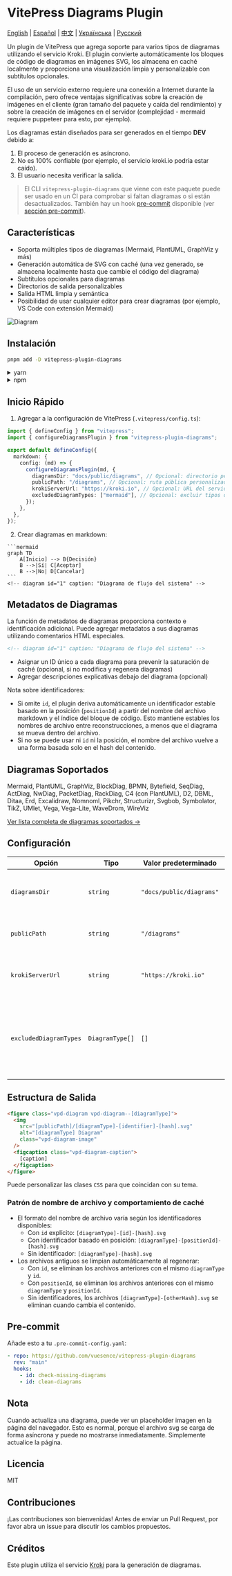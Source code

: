 # VitePress Diagrams Plugin

[English](README.md) | [Español](README.es.md) | [中文](README.zh.md) | [Українська](README.uk.md) | [Русский](README.ru.md)

Un plugin de VitePress que agrega soporte para varios tipos de diagramas utilizando el servicio Kroki. El plugin convierte automáticamente los bloques de código de diagramas en imágenes SVG, los almacena en caché localmente y proporciona una visualización limpia y personalizable con subtítulos opcionales.

El uso de un servicio externo requiere una conexión a Internet durante la compilación, pero ofrece ventajas significativas sobre la creación de imágenes en el cliente (gran tamaño del paquete y caída del rendimiento) y sobre la creación de imágenes en el servidor (complejidad - mermaid requiere puppeteer para esto, por ejemplo).

Los diagramas están diseñados para ser generados en el tiempo __DEV__ debido a:

1. El proceso de generación es asíncrono.
2. No es 100% confiable (por ejemplo, el servicio kroki.io podría estar caído).
3. El usuario necesita verificar la salida.

 > El CLI `vitepress-plugin-diagrams` que viene con este paquete puede ser usado en un CI para comprobar si faltan diagramas o si están desactualizados. También hay un hook [pre-commit](https://pre-commit.com) disponible (ver [sección pre-commit](#pre-commit-usage)).

## Características

- Soporta múltiples tipos de diagramas (Mermaid, PlantUML, GraphViz y más)
- Generación automática de SVG con caché (una vez generado, se almacena localmente hasta que cambie el código del diagrama)
- Subtítulos opcionales para diagramas
- Directorios de salida personalizables
- Salida HTML limpia y semántica
- Posibilidad de usar cualquier editor para crear diagramas (por ejemplo, VS Code con extensión Mermaid)

![Diagram](./diag-1.svg)

## Instalación

```bash
pnpm add -D vitepress-plugin-diagrams
```

<details>
<summary>yarn</summary>

```bash
yarn add -D vitepress-plugin-diagrams
```
</details>

<details>
<summary>npm</summary>

```bash
npm install --save-dev vitepress-plugin-diagrams
```
</details>

## Inicio Rápido

1. Agregar a la configuración de VitePress (`.vitepress/config.ts`):

```ts
import { defineConfig } from "vitepress";
import { configureDiagramsPlugin } from "vitepress-plugin-diagrams";

export default defineConfig({
  markdown: {
    config: (md) => {
      configureDiagramsPlugin(md, {
        diagramsDir: "docs/public/diagrams", // Opcional: directorio personalizado para archivos SVG
        publicPath: "/diagrams", // Opcional: ruta pública personalizada para imágenes
        krokiServerUrl: "https://kroki.io", // Opcional: URL del servidor Kroki
        excludedDiagramTypes: ["mermaid"], // Opcional: excluir tipos de diagramas específicos
      });
    },
  },
});
```

2. Crear diagramas en markdown:

````
```mermaid
graph TD
    A[Inicio] --> B{Decisión}
    B -->|Sí| C[Aceptar]
    B -->|No| D[Cancelar]
```
<!-- diagram id="1" caption: "Diagrama de flujo del sistema" -->
````

## Metadatos de Diagramas

La función de metadatos de diagramas proporciona contexto e identificación adicional. Puede agregar metadatos a sus diagramas utilizando comentarios HTML especiales.

```html
<!-- diagram id="1" caption: "Diagrama de flujo del sistema" -->
```

- Asignar un ID único a cada diagrama para prevenir la saturación de caché (opcional, si no modifica y regenera diagramas)
- Agregar descripciones explicativas debajo del diagrama (opcional)

Nota sobre identificadores:

- Si omite `id`, el plugin deriva automáticamente un identificador estable basado en la posición (`positionId`) a partir del nombre del archivo markdown y el índice del bloque de código. Esto mantiene estables los nombres de archivo entre reconstrucciones, a menos que el diagrama se mueva dentro del archivo.
- Si no se puede usar ni `id` ni la posición, el nombre del archivo vuelve a una forma basada solo en el hash del contenido.

## Diagramas Soportados

Mermaid, PlantUML, GraphViz, BlockDiag, BPMN, Bytefield, SeqDiag, ActDiag, NwDiag, PacketDiag, RackDiag, C4 (con PlantUML), D2, DBML, Ditaa, Erd, Excalidraw, Nomnoml, Pikchr, Structurizr, Svgbob, Symbolator, TikZ, UMlet, Vega, Vega-Lite, WaveDrom, WireViz

[Ver lista completa de diagramas soportados →](https://kroki.io/#support)

## Configuración

| Opción        | Tipo     | Valor predeterminado     | Descripción                                      |
|---------------|----------|--------------------------|--------------------------------------------------|
| `diagramsDir` | `string` | `"docs/public/diagrams"` | Directorio donde se almacenarán los archivos SVG |
| `publicPath`  | `string` | `"/diagrams"`            | Ruta pública para acceder a los archivos         |
| `krokiServerUrl` | `string` | `"https://kroki.io"` | URL del servidor Kroki para generar diagramas |
| `excludedDiagramTypes` | `DiagramType[]` | `[]` | Tipos de diagramas a excluir; estos bloques se renderizan como código normal |

## Estructura de Salida

```html
<figure class="vpd-diagram vpd-diagram--[diagramType]">
  <img 
    src="[publicPath]/[diagramType]-[identifier]-[hash].svg" 
    alt="[diagramType] Diagram" 
    class="vpd-diagram-image"
  />
  <figcaption class="vpd-diagram-caption">
    [caption]
  </figcaption>
</figure>
```

Puede personalizar las clases `CSS` para que coincidan con su tema.

### Patrón de nombre de archivo y comportamiento de caché

- El formato del nombre de archivo varía según los identificadores disponibles:
  - Con `id` explícito: `[diagramType]-[id]-[hash].svg`
  - Con identificador basado en posición: `[diagramType]-[positionId]-[hash].svg`
  - Sin identificador: `[diagramType]-[hash].svg`
- Los archivos antiguos se limpian automáticamente al regenerar:
  - Con `id`, se eliminan los archivos anteriores con el mismo `diagramType` y `id`.
  - Con `positionId`, se eliminan los archivos anteriores con el mismo `diagramType` y `positionId`.
  - Sin identificadores, los archivos `[diagramType]-[otherHash].svg` se eliminan cuando cambia el contenido.

## Pre-commit

Añade esto a tu `.pre-commit-config.yaml`:

```yaml
- repo: https://github.com/vuesence/vitepress-plugin-diagrams
  rev: "main"
  hooks:
    - id: check-missing-diagrams
    - id: clean-diagrams
```

## Nota

Cuando actualiza una diagrama, puede ver un placeholder imagen en la página del navegador. Esto es normal, porque el archivo svg se carga de forma asíncrona y puede no mostrarse inmediatamente. Simplemente actualice la página.

## Licencia

MIT

## Contribuciones

¡Las contribuciones son bienvenidas! Antes de enviar un Pull Request, por favor abra un issue para discutir los cambios propuestos.

## Créditos

Este plugin utiliza el servicio [Kroki](https://kroki.io/) para la generación de diagramas.
